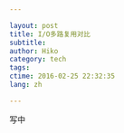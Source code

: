 ```yaml
---

layout: post  
title: I/O多路复用对比  
subtitle:   
author: Hiko  
category: tech
tags:   
ctime: 2016-02-25 22:32:35  
lang: zh  

---
```


写中